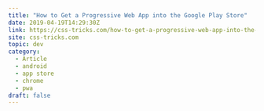 ```yaml
---
title: "How to Get a Progressive Web App into the Google Play Store"
date: 2019-04-19T14:29:30Z
link: https://css-tricks.com/how-to-get-a-progressive-web-app-into-the-google-play-store/
site: css-tricks.com
topic: dev
category:
  - Article
  - android
  - app store
  - chrome
  - pwa
draft: false
---
```

